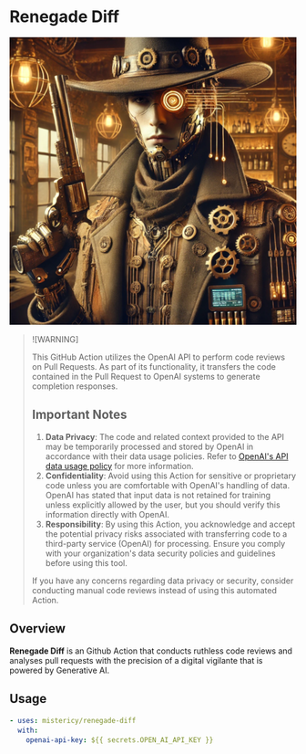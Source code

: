 # Renegade Diff

<p align="center">
  <img src="./doc/renegade-diff.png" alt="Where code meets its match">
</p>

> ![WARNING]
> 
> This GitHub Action utilizes the OpenAI API to perform code reviews on Pull Requests. As part of its functionality, it transfers the code contained in the Pull Request to OpenAI systems to generate completion responses.
> 
> ## Important Notes
> 1. **Data Privacy**: The code and related context provided to the API may be temporarily processed and stored by OpenAI in accordance with their data usage policies. Refer to [OpenAI's API data usage policy](https://openai.com/policies/api-data-usage-policies) for more information.
> 2. **Confidentiality**: Avoid using this Action for sensitive or proprietary code unless you are comfortable with OpenAI's handling of data. OpenAI has stated that input data is not retained for training unless explicitly allowed by the user, but you should verify this information directly with OpenAI.
> 3. **Responsibility**: By using this Action, you acknowledge and accept the potential privacy risks associated with transferring code to a third-party service (OpenAI) for processing. Ensure you comply with your organization's data security policies and guidelines before using this tool.
>
> If you have any concerns regarding data privacy or security, consider conducting manual code reviews instead of using this automated Action.


## Overview

**Renegade Diff** is an Github Action that conducts ruthless code reviews and analyses pull requests with the precision of a digital vigilante that is powered by Generative AI.

## Usage

```yaml
- uses: mistericy/renegade-diff
  with:
    openai-api-key: ${{ secrets.OPEN_AI_API_KEY }}
```


